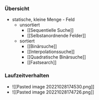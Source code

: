 ### Übersicht
+ statische, kleine Menge - Feld
	+ unsortiert
		+ [[Sequentielle Suche]]
		+ [[Selbstanordnende Felder]]
	+ sortiert
		+ [[Binärsuche]]
		+ [[Interpolationssuche]]
		+ [[Quadratische Binärsuche]]
		+ [[Fastsearch]]

### Laufzeitverhalten
+ ![[Pasted image 20221028174530.png]]
+ ![[Pasted image 20221028174726.png]]
